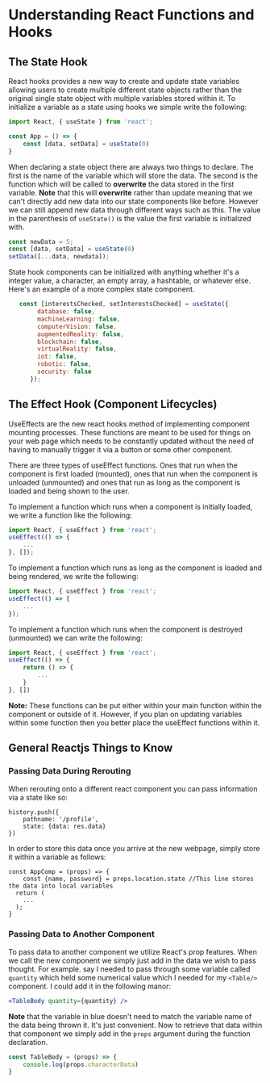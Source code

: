 # Understanding React Functions and Hooks

## The State Hook 

React hooks provides a new way to create and update state variables allowing users to create multiple different state objects rather than the original single state object with multiple variables stored within it. To initialize a variable as a state using hooks we simple write the following:

``` jsx
import React, { useState } from 'react';

const App = () => {
    const [data, setData] = useState(0)
}
```

 When declaring a state object there are always two things to declare. The first is the name of the variable which will store the data. The second is the function which will be called to **overwrite** the data stored in the first variable. **Note** that this will **overwrite** rather than update meaning that we can't directly add new data into our state components like before. However we can still append new data through different ways such as this. The value in the parenthesis of `useState()` is the value the first variable is initialized with. 

```jsx
const newData = 5;
const [data, setData] = useState(0)
setData([...data, newdata]);
```

State hook components can be initialized with anything whether it's a integer value, a character, an empty array, a hashtable, or whatever else. Here's an example of a more complex state component. 

```jsx
   const [interestsChecked, setInterestsChecked] = useState({
        database: false, 
        machineLearning: false,
        computerVision: false,
        augmentedReality: false,
        blockchain: false,
        virtualReality: false, 
        iot: false,
        robotic: false, 
        security: false
      });
```



## The Effect Hook  (Component Lifecycles)

UseEffects are the new react hooks method of implementing component mounting processes. These functions are meant to be used for things on your web page which needs to be constantly updated without the need of having to manually trigger it via a button or some other component. 

There are three types of useEffect functions. Ones that run when the component is first loaded (mounted), ones that run when the component is unloaded (unmounted) and ones that run as long as the component is loaded and being shown to the user. 

To implement a function which runs when a component is initially loaded, we write a function like the following:

```jsx
import React, { useEffect } from 'react';
useEffect(() => {
    ...
}, []);
```

To implement a function which runs as long as the component is loaded and being rendered, we write the following:

``` jsx
import React, { useEffect } from 'react';
useEffect(() => {
    ...
});
```

To implement a function which runs when the component is destroyed (unmounted) we can write the following: 

```jsx
import React, { useEffect } from 'react';
useEffect(() => {
    return () => {
        ...
    }
}, [])
```

**Note:** These functions can be put either within your main function within the component or outside of it. However, if you plan on updating variables within some function then you better place the useEffect functions within it. 

## General Reactjs Things to Know

### Passing Data During Rerouting

When rerouting onto a different react component you can pass information via a state like so:

``` JSX
history.push({
    pathname: '/profile',
    state: {data: res.data}
})
```

In order to store this data once you arrive at the new webpage, simply store it within a variable as follows:

``` JSX
const AppComp = (props) => {
    const {name, password} = props.location.state //This line stores the data into local variables
  return (
    ...
  );
}
```



### Passing Data to Another Component

To pass data to another component we utilize React's prop features. When we call the new component we simply just add in the data we wish to pass thought. For example. say I needed to pass through some variable called `quantity` which held some numerical value which I needed for my `<Table/>` component. I could add it in the following manor: 

```jsx
<TableBody quantity={quantity} />
```

**Note** that the variable in blue doesn't need to match the variable name of the data being thrown it. It's just convenient. Now to retrieve that data within that component we simply add in the `props` argument during the function declaration. 

``` jsx
const TableBody = (props) => {
    console.log(props.characterData)
}
```


